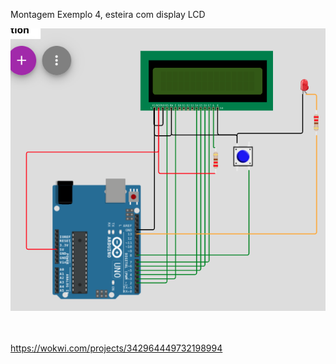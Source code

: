 Montagem Exemplo 4, esteira com display LCD

<img src=imagens/lcd_simulador.png ><BR><br>
  

<br>https://wokwi.com/projects/342964449732198994
